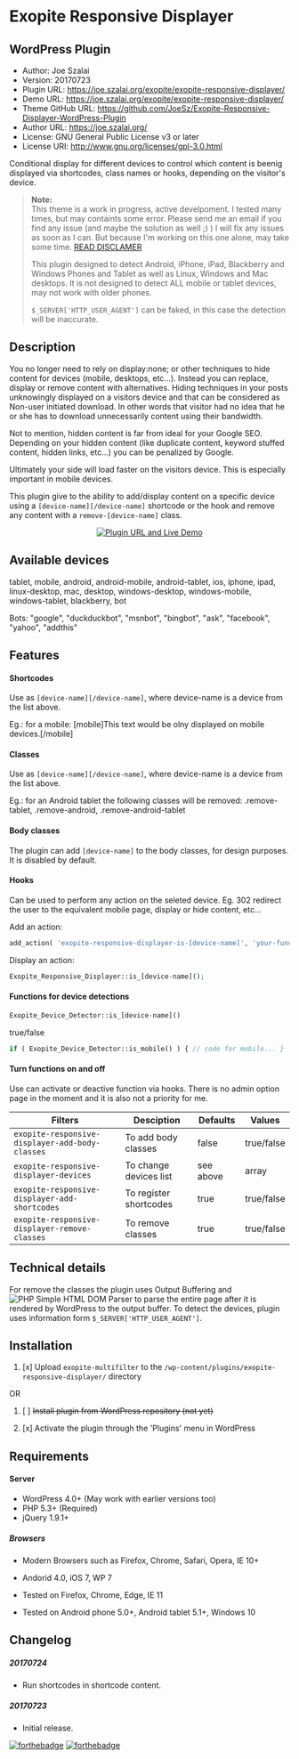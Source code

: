 # Exopite Responsive Displayer
## WordPress Plugin

- Author: Joe Szalai
- Version: 20170723
- Plugin URL: https://joe.szalai.org/exopite/exopite-responsive-displayer/
- Demo URL: https://joe.szalai.org/exopite/exopite-responsive-displayer/
- Theme GitHub URL: https://github.com/JoeSz/Exopite-Responsive-Displayer-WordPress-Plugin
- Author URL: https://joe.szalai.org/
- License: GNU General Public License v3 or later
- License URI: http://www.gnu.org/licenses/gpl-3.0.html

Conditional display for different devices to control which content is beenig displayed via shortcodes, class names or hooks, depending on the visitor's device.

> **Note:** <br>
> This theme is a work in progress, active develpoment. I tested many times, but may containts some error. Please send me an email if you find any issue (and maybe the solution as well ;) )
> I will fix any issues as soon as I can. But because I'm working on this one alone, may take some time.
> [READ DISCLAMER](https://joe.szalai.org/disclaimer/)
>
> This plugin designed to detect Android, iPhone, iPad, Blackberry and Windows Phones and Tablet as well as Linux, Windows and Mac desktops. It is not designed to detect ALL mobile or tablet devices, may not work with older phones.
>
> `$_SERVER['HTTP_USER_AGENT']` can be faked, in this case the detection will be inaccurate.

## Description

You no longer need to rely on display:none; or other techniques to hide content for devices (mobile, desktops, etc...). Instead you can replace, display or remove content with alternatives. Hiding techniques in your posts unknowingly displayed on a visitors device and that can be considered as Non-user initiated download. In other words that visitor had no idea that he or she has to download unnecessarily content using their bandwidth.

Not to mention, hidden content is far from ideal for your Google SEO. Depending on your hidden content (like duplicate content, keyword stuffed content, hidden links, etc...) you can be penalized by Google.

Ultimately your side will load faster on the visitors device. This is especially important in mobile devices.

This plugin give to the ability to add/display content on a specific device using a `[device-name][/device-name]` shortcode or the hook and remove any content with a `remove-[device-name]` class.

<p align="center">
    <a href="https://joe.szalai.org/exopite/exopite-responsive-displayer/" rel="Plugin URL and Live Demo"><img src="https://joe.szalai.org/wp-content/uploads/2017/07/plugin_live_demo.png" alt="Plugin URL and Live Demo"></a>
</p>

## Available devices

tablet, mobile, android, android-mobile, android-tablet, ios, iphone, ipad, linux-desktop, mac, desktop, windows-desktop, windows-mobile, windows-tablet, blackberry, bot

Bots: "google", "duckduckbot", "msnbot", "bingbot", "ask", "facebook", "yahoo", "addthis"

## Features

#### Shortcodes
Use as `[device-name][/device-name]`, where device-name is a device from the list above.

Eg.: for a mobile: [mobile]This text would be olny displayed on mobile devices.[/mobile]

#### Classes
Use as `[device-name][/device-name]`, where device-name is a device from the list above.

Eg.: for an Android tablet the following classes will be removed: .remove-tablet, .remove-android, .remove-android-tablet

#### Body classes
The plugin can add `[device-name]` to the body classes, for design purposes. It is disabled by default.

#### Hooks
Can be used to perform any action on the seleted device. Eg. 302 redirect the user to the equivalent mobile page, display or hide content, etc...

Add an action:
```php
add_action( 'exopite-responsive-displayer-is-[device-name]', 'your-function' );
```
Display an action:
```php
Exopite_Responsive_Displayer::is_[device-name]();
```

#### Functions for device detections
```php
Exopite_Device_Detector::is_[device-name]()
```
true/false

```php
if ( Exopite_Device_Detector::is_mobile() ) { // code for mobile... }
```

#### Turn functions on and off
Use can activate or deactive function via hooks. There is no admin option page in the moment and it is also not a priority for me.

| Filters                                       | Desciption              | Defaults  | Values     |
| --------------------------------------------- | ------------------------|-----------|------------|
| `exopite-responsive-displayer-add-body-classes` |  To add body classes    | false     | true/false |
| `exopite-responsive-displayer-devices`          |  To change devices list | see above | array      |
| `exopite-responsive-displayer-add-shortcodes`   |  To register shortcodes | true      | true/false |
| `exopite-responsive-displayer-remove-classes`   |  To remove classes      | true      | true/false |

## Technical details

For remove the classes the plugin uses Output Buffering and ![PHP Simple HTML DOM Parser](http://simplehtmldom.sourceforge.net/) to parse the entire page after it is rendered by WordPress to the output buffer.
To detect the devices, plugin uses information form `$_SERVER['HTTP_USER_AGENT']`.

## Installation

1. [x] Upload `exopite-multifilter` to the `/wp-content/plugins/exopite-responsive-displayer/` directory

OR

1. [ ] ~~Install plugin from WordPress repository (not yet)~~

2. [x] Activate the plugin through the 'Plugins' menu in WordPress

## Requirements

#### Server

* WordPress 4.0+ (May work with earlier versions too)
* PHP 5.3+ (Required)
* jQuery 1.9.1+

##### Browsers

* Modern Browsers such as Firefox, Chrome, Safari, Opera, IE 10+
* Andorid 4.0, iOS 7, WP 7

* Tested on Firefox, Chrome, Edge, IE 11
* Tested on Android phone 5.0+, Android tablet 5.1+, Windows 10

## Changelog

##### 20170724
* Run shortcodes in shortcode content.

##### 20170723
* Initial release.

[![forthebadge](http://forthebadge.com/images/badges/built-by-developers.svg)](http://forthebadge.com) [![forthebadge](http://forthebadge.com/images/badges/for-you.svg)](http://forthebadge.com)
